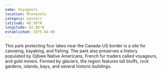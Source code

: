 ```yaml
---
name: Voyageurs
location: Minnesota
category: eastern
latitude: 48.50°N
longitude: 92.88°W
established: 1975-04-08
---
```


This park protecting four lakes near the Canada-US border is a site for canoeing, kayaking, and fishing. The park also preserves a history populated by Ojibwe Native Americans, French fur traders called voyageurs, and gold miners. Formed by glaciers, the region features tall bluffs, rock gardens, islands, bays, and several historic buildings.
